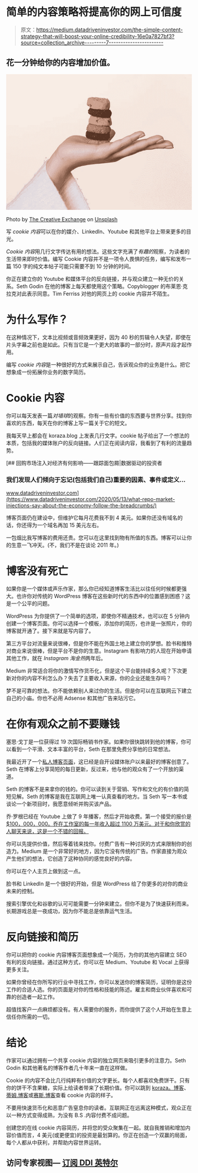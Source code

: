 # 简单的内容策略将提高你的网上可信度

> 原文：<https://medium.datadriveninvestor.com/the-simple-content-strategy-that-will-boost-your-online-credibility-16e0a7827bf3?source=collection_archive---------7----------------------->

## 花一分钟给你的内容增加价值。

[![](img/f2add30a931810ca2313d2781723a420.png)](http://koraza.blog)

Photo by [The Creative Exchange](https://unsplash.com/@thecreative_exchange?utm_source=medium&utm_medium=referral) on [Unsplash](https://unsplash.com?utm_source=medium&utm_medium=referral)

写 *cookie 内容*可以在你的媒介、LinkedIn、Youtube 和其他平台上带来更多的目光。

*Cookie 内容*用几行文字传达有用的想法。这些文字充满了*有趣的*观察，为读者的生活带来即时价值。编写 Cookie 内容并不是一项令人畏惧的任务，编写和发布一篇 150 字的纯文本帖子可能只需要不到 10 分钟的时间。

你正在建立你的 Youtube 和媒体平台的反向链接，并与观众建立一种无价的关系。Seth Godin 在他的博客上每天都使用这个策略。Copyblogger 的布莱恩·克拉克对此表示同意。Tim Ferriss 对他的网页上的 cookie 内容并不陌生。

# 为什么写作？

在这种情况下，文本比视频或音频效果更好，因为 40 秒的剪辑令人失望，即使在片头字幕之前也是如此。只有当它是一个更大的故事的一部分时，原声片段才起作用。

编写 *cookie 内容*是一种很好的方式来展示自己，告诉观众你的业务是什么。把它想象成一份拓展你业务的数字简历。

# Cookie 内容

你可以每天发表一篇*对墙球*的观察。你有一些有价值的东西要与世界分享。找到你喜欢的东西，每天在你的博客上写一篇关于它的短文。

我每天早上都会在 koraza.blog 上发表几行文字。cookie 帖子给出了一个想法的本质，包括我的媒体账户的反向链接。人们正在阅读内容，我看到了有利的流量趋势。

[](https://www.datadriveninvestor.com/2020/05/13/what-repo-market-injections-say-about-the-economy-follow-the-breadcrumbs/) [## 回购市场注入对经济有何影响——跟踪面包屑|数据驱动的投资者

### 我们发现人们倾向于忘记(包括我们自己)重要的因素、事件或定义…

www.datadriveninvestor.com](https://www.datadriveninvestor.com/2020/05/13/what-repo-market-injections-say-about-the-economy-follow-the-breadcrumbs/) 

博客页面仍在建设中，但维护它每月花费我不到 4 美元。如果你还没有域名的话，你还得为一个域名再加 15 美元左右。

一包烟比我写博客的费用还贵。您可以在这里找到物有所值的东西。博客可以让你的生意一飞冲天。(不，我们不是在谈论 2011 年。)

# 博客没有死亡

如果你是一个媒体或声乐作家，那么你已经知道博客生活比以往任何时候都更强大。也许你对传统的 WordPress 博客在这些新时代的东西中的位置感到困惑？这是一个公平的问题。

WordPress 为你提供了一个简单的选项，即使你不精通技术，也可以在 5 分钟内创建一个博客页面。你可以选择一个模板，添加你的简历，也许是一张照片，你的博客就开通了。接下来就是写内容了。

第三方平台对流量来说很棒，但是你不能在外国土地上建立你的梦想。脸书和推特对商业来说很棒，但是平台不是你的生意。Instagram 有影响力的人现在开始申请其他工作，就在 *Instagram 淘金热*两年后。

Medium 非常适合将你的激情写作货币化，但是这个平台能持续多久呢？下次更新对你的内容不利怎么办？失去了主要收入来源，你的企业还能生存吗？

梦不是可靠的想法。你不能依赖别人来过你的生活。但是你可以在互联网云下建立自己的小庙。你也不必用 Adsense 和其他广告来玷污它。

# 在你有观众之前不要赚钱

塞思·戈丁是一位获得过 19 次国际畅销书作家。如果你很快跳转到他的博客，你可以看到一个平滑、文本丰富的平台，Seth 在那里免费分享他的日常想法。

我最近开了一个[私人博客页面](http://koraza.blog)，这已经是自开设媒体账户以来最好的博客创意了。Seth 在博客上分享简短的每日更新，反过来，他与他的观众有了一个开放的渠道。

Seth 的博客不是来拿你的钱的。你可以读到关于营销、写作和文化的有价值的简短见解。Seth 的博客是我在互联网上唯一认真查看的地方。当 Seth 写一本书或谈论一个新项目时，我愿意倾听并购买该产品。

乔·罗根已经在 Youtube 上做了 9 年播客，然后才开始收费。第一个接受的报价是 [$100，000，000。乔在工作室的每一年收入超过 1100 万美元。对于和你欣赏的人聊天来说，这是一个不错的回报。](https://www.forbes.com/sites/johnkoetsier/2020/05/19/joe-rogan-moves-podcast-with-286-million-fans-to-spotify-drops-apple-youtube-other-platforms/)

你可以先提供价值，然后等着钱来找你。付费广告有一种讨厌的方式来限制你的创造力。Medium 是一个非常好的地方，因为它没有传统的广告。作家直接为观众产生他们的想法，它创造了这种协同的感觉良好的内容。

你可以在个人主页上做到这一点。

脸书和 LinkedIn 是一个很好的开始，但是 WordPress 给了你更多的对你的商业未来的控制。

搜索引擎优化和谷歌的认可可能需要一分钟来建立。但你不是为了快速获利而来。长期游戏总是一夜成功，因为你不能总是依靠运气生活。

# 反向链接和简历

你可以把你的 cookie 内容博客页面想象成一个简历，为你的其他内容建立 SEO 有利的反向链接。通过这种方式，你可以在 Medium、Youtube 和 Vocal 上获得更多关注。

如果你曾经在你所写的行业中寻找工作，你可以发送你的博客简历，证明你是这份工作的合适人选。你的页面是对你的性格和技能的陈述。雇主和商业伙伴喜欢和可靠的创造者一起工作。

超值找客户一点麻烦都没有。有人需要你的服务，而你提供了这个人开始在生意上信任你所需的一切。

# 结论

作家可以通过拥有一个共享 cookie 内容的独立网页来吸引更多的注意力。Seth Godin 和其他著名的博客作者几十年来一直在这样做。

Cookie 的内容不会比几行纯粹有价值的文字更长。每个人都喜欢免费饼干。只有你的饼干不含果糖，实际上给读者带来了长期价值。你可以跳到 [koraza。博客](http://koraza.blog)、[蒂姆.博客](http://tim.blog)或[赛斯.博客](http://seth.blog)查看 cookie 内容的样子。

不要用快速货币化和恶意广告窒息你的读者。互联网正在远离这种模式，观众正在以一种方式变得成熟，为没有 B.S .内容付费不成问题。

创建您的在线 cookie 内容简历，并将您的受众聚集在一起。就自我推销和增加内容价值而言，4 美元(或更便宜)的投资是最划算的。你正在创造一个双赢的局面，每个人都从中获利，并帮助内容世界运转。

## 访问专家视图— [订阅 DDI 英特尔](https://datadriveninvestor.com/ddi-intel)